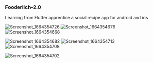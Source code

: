 ﻿### Fooderlich-2.0
Learning from Flutter apprentice
a social recipe app for android and ios



![Screenshot_1664354726](https://user-images.githubusercontent.com/84554840/192767377-71e88ef2-5abf-42c5-9932-f879856718d0.png)
![Screenshot_1664354676](https://user-images.githubusercontent.com/84554840/192767515-830df2fc-2290-4d3a-b72c-277e627fc6a2.png)
![Screenshot_1664354668](https://user-images.githubusercontent.com/84554840/192767616-9c8b34cf-290d-4163-8065-abe0aef0cc9f.png)



![Screenshot_1664354682](https://user-images.githubusercontent.com/84554840/192766375-27980ce6-6011-4a31-996d-fa38eefbc3ed.png)
![Screenshot_1664354713](https://user-images.githubusercontent.com/84554840/192763739-10b60282-b191-42b9-adfb-be1faef2f36e.png)
![Screenshot_1664354708](https://user-images.githubusercontent.com/84554840/192766291-4937d876-bf43-4313-90a4-4dadd2988e96.png)


![Screenshot_1664354702](https://user-images.githubusercontent.com/84554840/192766327-29baf426-8d9c-4f99-ad9e-926d3d939e3d.png)

